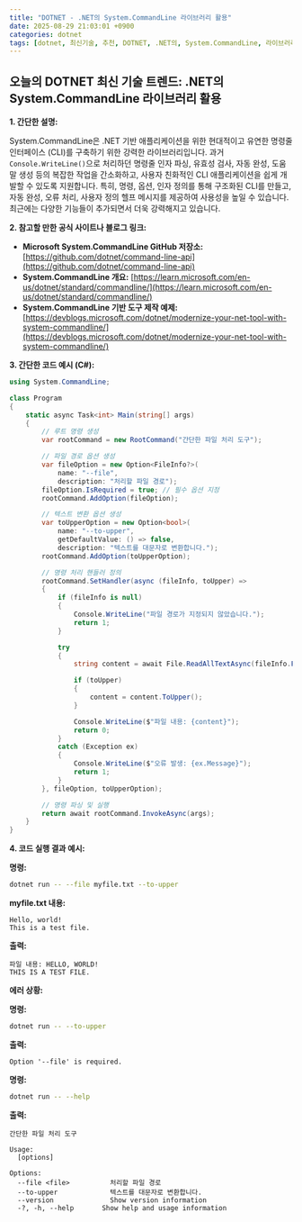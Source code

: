 ```yaml
---
title: "DOTNET - .NET의 System.CommandLine 라이브러리 활용"
date: 2025-08-29 21:03:01 +0900
categories: dotnet
tags: [dotnet, 최신기술, 추천, DOTNET, .NET의, System.CommandLine, 라이브러리, 활용]
---
```


## 오늘의 DOTNET 최신 기술 트렌드: **.NET의 System.CommandLine 라이브러리 활용**

**1. 간단한 설명:**

System.CommandLine은 .NET 기반 애플리케이션을 위한 현대적이고 유연한 명령줄 인터페이스 (CLI)를 구축하기 위한 강력한 라이브러리입니다. 과거 `Console.WriteLine()`으로 처리하던 명령줄 인자 파싱, 유효성 검사, 자동 완성, 도움말 생성 등의 복잡한 작업을 간소화하고, 사용자 친화적인 CLI 애플리케이션을 쉽게 개발할 수 있도록 지원합니다.  특히, 명령, 옵션, 인자 정의를 통해 구조화된 CLI를 만들고, 자동 완성, 오류 처리, 사용자 정의 헬프 메시지를 제공하여 사용성을 높일 수 있습니다. 최근에는 다양한 기능들이 추가되면서 더욱 강력해지고 있습니다.

**2. 참고할 만한 공식 사이트나 블로그 링크:**

*   **Microsoft System.CommandLine GitHub 저장소:** [https://github.com/dotnet/command-line-api](https://github.com/dotnet/command-line-api)
*   **System.CommandLine 개요:** [https://learn.microsoft.com/en-us/dotnet/standard/commandline/](https://learn.microsoft.com/en-us/dotnet/standard/commandline/)
*   **System.CommandLine 기반 도구 제작 예제:** [https://devblogs.microsoft.com/dotnet/modernize-your-net-tool-with-system-commandline/](https://devblogs.microsoft.com/dotnet/modernize-your-net-tool-with-system-commandline/)

**3. 간단한 코드 예시 (C#):**

```csharp
using System.CommandLine;

class Program
{
    static async Task<int> Main(string[] args)
    {
        // 루트 명령 생성
        var rootCommand = new RootCommand("간단한 파일 처리 도구");

        // 파일 경로 옵션 생성
        var fileOption = new Option<FileInfo?>(
            name: "--file",
            description: "처리할 파일 경로");
        fileOption.IsRequired = true; // 필수 옵션 지정
        rootCommand.AddOption(fileOption);

        // 텍스트 변환 옵션 생성
        var toUpperOption = new Option<bool>(
            name: "--to-upper",
            getDefaultValue: () => false,
            description: "텍스트를 대문자로 변환합니다.");
        rootCommand.AddOption(toUpperOption);

        // 명령 처리 핸들러 정의
        rootCommand.SetHandler(async (fileInfo, toUpper) =>
        {
            if (fileInfo is null)
            {
                Console.WriteLine("파일 경로가 지정되지 않았습니다.");
                return 1;
            }

            try
            {
                string content = await File.ReadAllTextAsync(fileInfo.FullName);

                if (toUpper)
                {
                    content = content.ToUpper();
                }

                Console.WriteLine($"파일 내용: {content}");
                return 0;
            }
            catch (Exception ex)
            {
                Console.WriteLine($"오류 발생: {ex.Message}");
                return 1;
            }
        }, fileOption, toUpperOption);

        // 명령 파싱 및 실행
        return await rootCommand.InvokeAsync(args);
    }
}
```

**4. 코드 실행 결과 예시:**

**명령:**

```bash
dotnet run -- --file myfile.txt --to-upper
```

**myfile.txt 내용:**

```
Hello, world!
This is a test file.
```

**출력:**

```
파일 내용: HELLO, WORLD!
THIS IS A TEST FILE.
```

**에러 상황:**

**명령:**

```bash
dotnet run -- --to-upper
```

**출력:**

```
Option '--file' is required.
```

**명령:**

```bash
dotnet run -- --help
```

**출력:**

```
간단한 파일 처리 도구

Usage:
  [options]

Options:
  --file <file>          처리할 파일 경로
  --to-upper             텍스트를 대문자로 변환합니다.
  --version              Show version information
  -?, -h, --help       Show help and usage information
```

